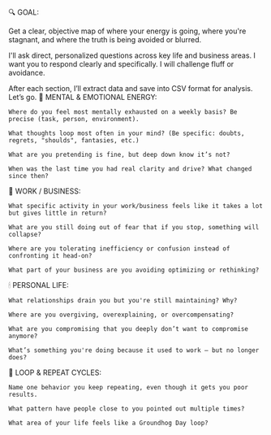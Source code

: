 🔍 GOAL:

Get a clear, objective map of where your energy is going, where you're stagnant, and where the truth is being avoided or blurred.

I'll ask direct, personalized questions across key life and business areas. I want you to respond clearly and specifically. I will challenge fluff or avoidance.

After each section, I’ll extract data and save into CSV format for analysis. Let’s go.
🧠 MENTAL & EMOTIONAL ENERGY:

    Where do you feel most mentally exhausted on a weekly basis? Be precise (task, person, environment).

    What thoughts loop most often in your mind? (Be specific: doubts, regrets, "shoulds", fantasies, etc.)

    What are you pretending is fine, but deep down know it’s not?

    When was the last time you had real clarity and drive? What changed since then?

💼 WORK / BUSINESS:

    What specific activity in your work/business feels like it takes a lot but gives little in return?

    What are you still doing out of fear that if you stop, something will collapse?

    Where are you tolerating inefficiency or confusion instead of confronting it head-on?

    What part of your business are you avoiding optimizing or rethinking?

🕯 PERSONAL LIFE:

    What relationships drain you but you're still maintaining? Why?

    Where are you overgiving, overexplaining, or overcompensating?

    What are you compromising that you deeply don’t want to compromise anymore?

    What’s something you're doing because it used to work — but no longer does?

🔁 LOOP & REPEAT CYCLES:

    Name one behavior you keep repeating, even though it gets you poor results.

    What pattern have people close to you pointed out multiple times?

    What area of your life feels like a Groundhog Day loop?





    
